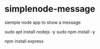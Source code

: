 # simplenode-message
siemple node app to show a message

sudo apt install nodejs -y
sudo npm install -y

npm install express
